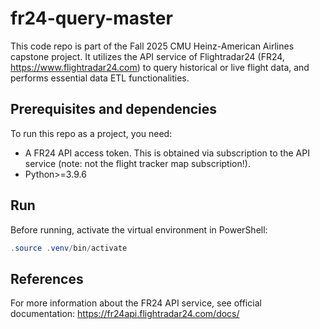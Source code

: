 # fr24-query-master
This code repo is part of the Fall 2025 CMU Heinz-American Airlines capstone project. It utilizes the API service of Flightradar24 (FR24, https://www.flightradar24.com) to query historical or live flight data, and performs essential data ETL functionalities.

## Prerequisites and dependencies
To run this repo as a project, you need:

- A FR24 API access token. This is obtained via subscription to the API service (note: not the flight tracker map subscription!).
- Python>=3.9.6


## Run
Before running, activate the virtual environment in PowerShell:

```powershell
.source .venv/bin/activate
```

## References
For more information about the FR24 API service, see official documentation: https://fr24api.flightradar24.com/docs/
